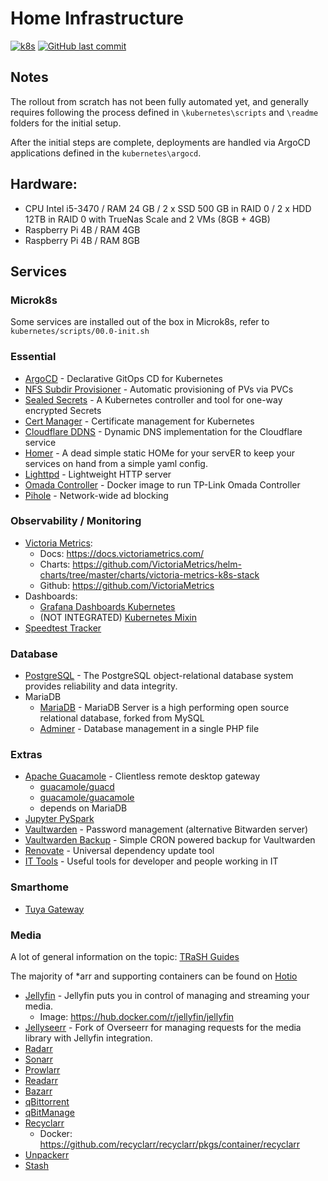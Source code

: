 # Home Infrastructure
[![k8s](https://img.shields.io/badge/Microk8s-v1.27.2-black?style=flat-square)](https://k8s.io/)
[![GitHub last commit](https://img.shields.io/github/last-commit/maxim-mityutko/home-infra/main?style=flat-square)](https://github.com/maxim-mityutko/home-infra/commits/main)

## Notes
The rollout from scratch has not been fully automated yet, and generally requires following
the process defined in `\kubernetes\scripts` and `\readme` folders for the initial setup.

After the initial steps are complete, deployments are handled via ArgoCD applications 
defined in the `kubernetes\argocd`.

## Hardware:
* CPU Intel i5-3470 / RAM 24 GB / 2 x SSD 500 GB in RAID 0 / 2 x HDD 12TB in RAID 0 with TrueNas Scale and 2 VMs (8GB + 4GB)
* Raspberry Pi 4B / RAM 4GB
* Raspberry Pi 4B / RAM 8GB 

## Services
### Microk8s
Some services are installed out of the box in Microk8s, refer to `kubernetes/scripts/00.0-init.sh`

### Essential
* [ArgoCD](https://argo-cd.readthedocs.io/en/stable/) - Declarative GitOps CD for Kubernetes
* [NFS Subdir Provisioner](https://github.com/kubernetes-sigs/nfs-subdir-external-provisioner) - Automatic provisioning of PVs via PVCs
* [Sealed Secrets](https://github.com/bitnami-labs/sealed-secrets) - A Kubernetes controller and tool for one-way encrypted Secrets
* [Cert Manager](https://cert-manager.io/docs/installation/helm/) - Certificate management for Kubernetes
* [Cloudflare DDNS](https://hub.docker.com/r/oznu/cloudflare-ddns/) - Dynamic DNS implementation for the Cloudflare service
* [Homer](https://hub.docker.com/r/b4bz/homer) - A dead simple static HOMe for your servER to keep your services on hand from a simple yaml config.
* [Lighttpd](https://hub.docker.com/r/sebp/lighttpd) - Lightweight HTTP server
* [Omada Controller](https://hub.docker.com/r/mbentley/omada-controller) - Docker image to run TP-Link Omada Controller 
* [Pihole](https://hub.docker.com/r/pihole/pihole) - Network-wide ad blocking

### Observability / Monitoring
* [Victoria Metrics](https://victoriametrics.com/):
  * Docs: https://docs.victoriametrics.com/
  * Charts: https://github.com/VictoriaMetrics/helm-charts/tree/master/charts/victoria-metrics-k8s-stack
  * Github: https://github.com/VictoriaMetrics
* Dashboards:
  * [Grafana Dashboards Kubernetes](https://github.com/dotdc/grafana-dashboards-kubernetes)
  * (NOT INTEGRATED) [Kubernetes Mixin](https://github.com/kubernetes-monitoring/kubernetes-mixin)
* [Speedtest Tracker](https://docs.speedtest-tracker.dev/)

### Database
* [PostgreSQL](https://hub.docker.com/_/postgres) - The PostgreSQL object-relational database system provides reliability and data integrity.
* MariaDB
  * [MariaDB](https://hub.docker.com/_/mariadb) - MariaDB Server is a high performing open source relational database, forked from MySQL
  * [Adminer](https://hub.docker.com/_/adminer) - Database management in a single PHP file

### Extras
* [Apache Guacamole](https://guacamole.apache.org/doc/gug/guacamole-docker.html) - Clientless remote desktop gateway
  * [guacamole/guacd](https://hub.docker.com/r/guacamole/guacd)
  * [guacamole/guacamole](https://hub.docker.com/r/guacamole/guacamole)
  * depends on MariaDB 
* [Jupyter PySpark](https://github.com/jupyter/docker-stacks)
* [Vaultwarden](https://github.com/dani-garcia/vaultwarden) - Password management (alternative Bitwarden server)
* [Vaultwarden Backup](https://hub.docker.com/r/bruceforce/vaultwarden-backup) - Simple CRON powered backup for Vaultwarden
* [Renovate](https://hub.docker.com/r/renovate/renovate) - Universal dependency update tool
* [IT Tools](https://github.com/CorentinTh/it-tools) - Useful tools for developer and people working in IT

### Smarthome
* [Tuya Gateway](https://github.com/maxim-mityutko/tuya-gateway)

### Media
A lot of general information on the topic: [TRaSH Guides](https://trash-guides.info/)

The majority of *arr and supporting containers can be found on [Hotio](https://hotio.dev/) 
* [Jellyfin](https://github.com/jellyfin/jellyfin) - Jellyfin puts you in control of managing and streaming your media.
  * Image: https://hub.docker.com/r/jellyfin/jellyfin
* [Jellyseerr](https://github.com/Fallenbagel/jellyseerr) - Fork of Overseerr for managing requests for the media library with Jellyfin integration.
* [Radarr](https://github.com/Radarr/Radarr)
* [Sonarr](https://github.com/Sonarr/Sonarr)
* [Prowlarr](https://github.com/prowlarr/prowlarr)
* [Readarr](https://github.com/readarr/readarr)
* [Bazarr](https://github.com/bazarr/bazarr)
* [qBittorrent](https://hotio.dev/containers/qbittorrent/)
* [qBitManage](https://hotio.dev/containers/qbitmanage/)
* [Recyclarr](https://github.com/recyclarr/recyclarr/) 
  * Docker: https://github.com/recyclarr/recyclarr/pkgs/container/recyclarr
* [Unpackerr](https://github.com/Unpackerr/unpackerr)
* [Stash](https://github.com/stashapp/stash/blob/develop/docker/production/README.md)

